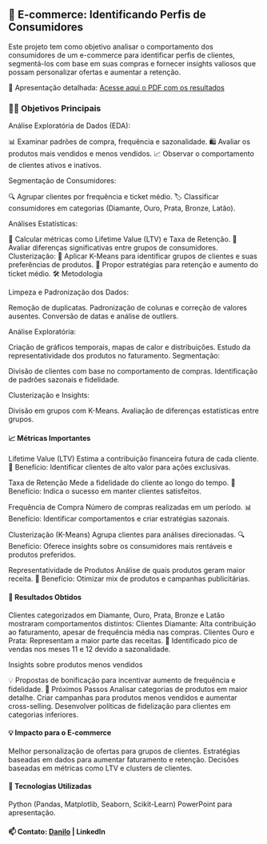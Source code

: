 ## 🛒 E-commerce: Identificando Perfis de Consumidores
Este projeto tem como objetivo analisar o comportamento dos consumidores de um e-commerce para identificar perfis de clientes, segmentá-los com base em suas compras e fornecer insights valiosos que possam personalizar ofertas e aumentar a retenção.

🔗 Apresentação detalhada: [Acesse aqui o PDF com os resultados](https://docs.google.com/presentation/d/1d22jGBVGVDj41pZZXErXC9IABqJrec9PzRcOC8_r-4Y/edit#slide=id.p)

### 🧑‍💻 Objetivos Principais

Análise Exploratória de Dados (EDA):

📊 Examinar padrões de compra, frequência e sazonalidade.
🛍️ Avaliar os produtos mais vendidos e menos vendidos.
📈 Observar o comportamento de clientes ativos e inativos.


Segmentação de Consumidores:

🔍 Agrupar clientes por frequência e ticket médio.
🏷️ Classificar consumidores em categorias (Diamante, Ouro, Prata, Bronze, Latão).

Análises Estatísticas:

🧮 Calcular métricas como Lifetime Value (LTV) e Taxa de Retenção.
📐 Avaliar diferenças significativas entre grupos de consumidores.
Clusterização:
🤖 Aplicar K-Means para identificar grupos de clientes e suas preferências de produtos.
🔄 Propor estratégias para retenção e aumento do ticket médio.
🛠️ Metodologia


Limpeza e Padronização dos Dados:

Remoção de duplicatas.
Padronização de colunas e correção de valores ausentes.
Conversão de datas e análise de outliers.

Análise Exploratória:

Criação de gráficos temporais, mapas de calor e distribuições.
Estudo da representatividade dos produtos no faturamento.
Segmentação:

Divisão de clientes com base no comportamento de compras.
Identificação de padrões sazonais e fidelidade.


Clusterização e Insights:

Divisão em grupos com K-Means.
Avaliação de diferenças estatísticas entre grupos.

#### 📈 Métricas Importantes
Lifetime Value (LTV)
Estima a contribuição financeira futura de cada cliente.
🎯 Benefício: Identificar clientes de alto valor para ações exclusivas.

Taxa de Retenção
Mede a fidelidade do cliente ao longo do tempo.
 📌 Benefício: Indica o sucesso em manter clientes satisfeitos.

Frequência de Compra
Número de compras realizadas em um período.
📊 Benefício: Identificar comportamentos e criar estratégias sazonais.

Clusterização (K-Means)
Agrupa clientes para análises direcionadas.
🔍 Benefício: Oferece insights sobre os consumidores mais rentáveis e produtos preferidos.

Representatividade de Produtos
Análise de quais produtos geram maior receita.
🛒 Benefício: Otimizar mix de produtos e campanhas publicitárias.

#### 🎯 Resultados Obtidos

Clientes categorizados em Diamante, Ouro, Prata, Bronze e Latão mostraram comportamentos distintos:
Clientes Diamante: Alta contribuição ao faturamento, apesar de frequência média nas compras.
Clientes Ouro e Prata: Representam a maior parte das receitas.
🚀 Identificado pico de vendas nos meses 11 e 12 devido a sazonalidade.


Insights sobre produtos menos vendidos

💡 Propostas de bonificação para incentivar aumento de frequência e fidelidade.
🔮 Próximos Passos
Analisar categorias de produtos em maior detalhe.
Criar campanhas para produtos menos vendidos e aumentar cross-selling.
Desenvolver políticas de fidelização para clientes em categorias inferiores.

#### 💡 Impacto para o E-commerce

Melhor personalização de ofertas para grupos de clientes.
Estratégias baseadas em dados para aumentar faturamento e retenção.
Decisões baseadas em métricas como LTV e clusters de clientes.

#### 🌟 Tecnologias Utilizadas

Python (Pandas, Matplotlib, Seaborn, Scikit-Learn)
PowerPoint para apresentação.

#### 📫 Contato: [Danilo](https://www.linkedin.com/in/danilojosedelara/) | LinkedIn